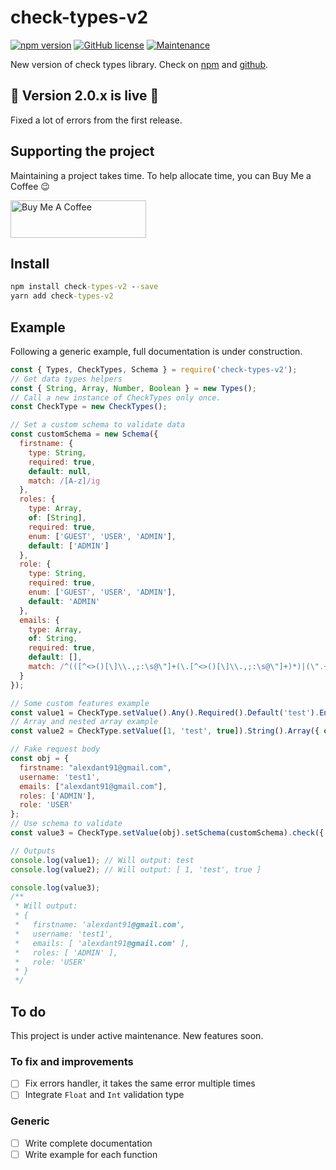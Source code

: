 # check-types-v2

[![npm version](https://badge.fury.io/js/check-types-v2.svg)](https://badge.fury.io/js/check-types-v2) [![GitHub license](https://img.shields.io/github/license/Naereen/StrapDown.js.svg)](https://github.com/alexdant91/check-types-v2/blob/master/LICENSE) [![Maintenance](https://img.shields.io/badge/Maintained%3F-yes-green.svg)](https://github.com/alexdant91/check-types-v2/graphs/commit-activity)

New version of check types library. Check on [npm](https://www.npmjs.com/package/check-types-v2) and [github](https://github.com/alexdant91/check-types-v2#readme).

## 🎉 Version 2.0.x is live 🎉

Fixed a lot of errors from the first release.

## Supporting the project

Maintaining a project takes time. To help allocate time, you can Buy Me a Coffee 😉

<a href="https://www.buymeacoffee.com/alexdant91" target="_blank"><img src="https://cdn.buymeacoffee.com/buttons/v2/default-yellow.png" alt="Buy Me A Coffee" style="height: 60px !important;width: 217px !important;" ></a>
<!-- [![Buy Me A Coffee](https://cdn.buymeacoffee.com/buttons/v2/default-yellow.png)](https://www.buymeacoffee.com/alexdant91){:target="_blank"} -->

## Install

```cmd
npm install check-types-v2 --save
yarn add check-types-v2
```

## Example

Following a generic example, full documentation is under construction.

```js
const { Types, CheckTypes, Schema } = require('check-types-v2');
// Get data types helpers
const { String, Array, Number, Boolean } = new Types();
// Call a new instance of CheckTypes only once.
const CheckType = new CheckTypes();

// Set a custom schema to validate data
const customSchema = new Schema({
  firstname: {
    type: String,
    required: true,
    default: null,
    match: /[A-z]/ig
  },
  roles: {
    type: Array,
    of: [String],
    required: true,
    enum: ['GUEST', 'USER', 'ADMIN'],
    default: ['ADMIN']
  },
  role: {
    type: String,
    required: true,
    enum: ['GUEST', 'USER', 'ADMIN'],
    default: 'ADMIN'
  },
  emails: {
    type: Array,
    of: String,
    required: true,
    default: [],
    match: /^(([^<>()[\]\\.,;:\s@\"]+(\.[^<>()[\]\\.,;:\s@\"]+)*)|(\".+\"))@((\[[0-9]{1,3}\.[0-9]{1,3}\.[0-9]{1,3}\.[0-9]{1,3}\])|(([a-zA-Z\-0-9]+\.)+[a-zA-Z]{2,}))$/ig
  }
});

// Some custom features example
const value1 = CheckType.setValue().Any().Required().Default('test').Enum(['test']).check({ extended: true });
// Array and nested array example
const value2 = CheckType.setValue([1, 'test', true]).String().Array({ of: [String, Number, Boolean] }).check({ extended: true });

// Fake request body
const obj = {
  firstname: "alexdant91@gmail.com",
  username: 'test1',
  emails: ["alexdant91@gmail.com"],
  roles: ['ADMIN'],
  role: 'USER'
};
// Use schema to validate
const value3 = CheckType.setValue(obj).setSchema(customSchema).check({ strict: false, extended: true });

// Outputs
console.log(value1); // Will output: test
console.log(value2); // Will output: [ 1, 'test', true ]

console.log(value3);
/**
 * Will output:
 * {
 *   firstname: 'alexdant91@gmail.com',
 *   username: 'test1',
 *   emails: [ 'alexdant91@gmail.com' ],
 *   roles: [ 'ADMIN' ],
 *   role: 'USER'
 * }
 */

```

## To do

This project is under active maintenance. New features soon.

### To fix and improvements

* [ ] Fix errors handler, it takes the same error multiple times
* [ ] Integrate `Float` and `Int` validation type

### Generic

* [ ] Write complete documentation
* [ ] Write example for each function
